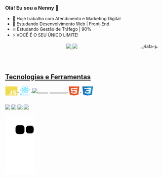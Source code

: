### Olá! Eu sou a Nenny 👋

- 🔭 Hoje trabalho com Atendimento e Marketing Digital
- 📖 Estudando Desenvolvimento Web | Front-End.
- 🔥 Estudando Gestão de Tráfego | 90%
- ⚡ VOCÊ É O SEU ÚNICO LIMITE!

<div align="center">
  <a href="https://github.com/NennyCoast">
  <img height="180em" src="https://github-readme-stats.vercel.app/api?username=nennycoast&show_icons=true&theme=radical&include_all_commits=true&count_private=true"/>
  <img height="160em" src="https://github-readme-stats.vercel.app/api/top-langs/?username=nennycoast&layout=compact&langs_count=7&theme=radical"/>
   <img align="right" alt="Rafa-pic" height="150" style="border-radius:50px;"
   src="https://cdn.discordapp.com/attachments/862610776152604683/957188034380591145/picasion.com_6f9e7e61e220d22c48c730752b6b3391.gif">
</div>
  
  ##
  
  <div style="display: inline_block"><br>
    <h2 align="left">Tecnologias e Ferramentas</h2>
  <img align="center" alt="Nenny-Js" height="30" width="40" src="https://raw.githubusercontent.com/devicons/devicon/master/icons/javascript/javascript-plain.svg">
   <img align="center" alt="Nenny-ReactJs" height="30" width="40" src="https://raw.githubusercontent.com/devicons/devicon/master/icons/react/react-original-wordmark.svg">
  <img align="center" alt="Nenny-NextJs" height="30" width="40" style="color:#fff;" src="https://cdn.worldvectorlogo.com/logos/next-js.svg">
  <img align="center" alt="Nenny-HTML" height="30" width="40" src="https://raw.githubusercontent.com/devicons/devicon/master/icons/html5/html5-original.svg">
  <img align="center" alt="Nenny-CSS" height="30" width="40" src="https://raw.githubusercontent.com/devicons/devicon/master/icons/css3/css3-original.svg">
  
</div>
  
 ##
  
<div>
  <a href="https://instagram.com/nennycoast" target="_blank"><img src="https://img.shields.io/badge/-Instagram-%23E4405F?style=for-the-badge&logo=instagram&logoColor=white" target="_blank"></a>
 <a href="https://t.me/NennyCoast" target="_blank"><img src="https://img.shields.io/badge/Telegram-2CA5E0?style=for-the-badge&logo=telegram&logoColor=white" target="_blank"></a> 
  <a href="https://www.linkedin.com/in/nennycoast" target="_blank"><img src="https://img.shields.io/badge/-LinkedIn-%230077B5?style=for-the-badge&logo=linkedin&logoColor=white" target="_blank"></a> 
   <a href="https://open.spotify.com/playlist/6WNw3JiRmtHfJkTjQtH3jx?si=TCWtzhHlRmiEC-iw7x9tcQ&utm_source=copy-link" target="_blank"><img src="https://img.shields.io/badge/Spotify-1ED760?&style=for-the-badge&logo=spotify&logoColor=white" target="_blank"></a> 
  
 ![Snake animation](https://github.com/NennyCoast/NennyCoast/blob/output/github-contribution-grid-snake.svg)
</div>


